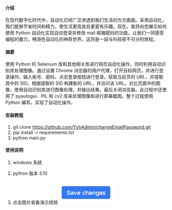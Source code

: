 #### 介绍

在现代数字化时代中，自动化已经广泛渗透到我们生活的方方面面。采用自动化，我们能够节省时间和精力，使生活更高效且更富有乐趣。现在，我将向您展示如何使用 Python 自动化实现自动登录并修改 mail 邮箱密码的功能。让我们一同感受编程的魔力，畅游在自动化的神奇世界，这将是一段与科技密不可分的旅程。

#### 摘要

使用 Python 的 Selenium 库和其他相关库进行网页自动化操作，同时利用自动识别库处理图像。通过设置 Chrome 浏览器的用户代理，打开目标网页，并进行登录操作。输入账号、密码，点击登录按钮进行登录。获取当前页的 URL，并提取其中的 SID。根据提取的 SID 构建新的 URL，并访问该 URL。对比页面中的图像，使用自动识别库进行图像处理，并输出结果。最后关闭浏览器。此过程中还使用了 pyautogui、PIL 和 cv2 库来处理图像和进行屏幕截图。整个过程使用 Python 编写，实现了自动化操作。

#### 安装教程

1. git clone https://github.com/YyhAdmin/changeEmailPassword.git
2. pip install -r requirements.txt
3. python main.py

#### 使用说明

1. windows 系统

2. python 版本 3.10

3. 点击图片查看演示视频
   [![Preview](https://github.com/YyhAdmin/changeEmailPassword/blob/main/5.png)](https://blog.v3y.top/demonstration/20230817_105529.mp4 "Click to Watch!")
